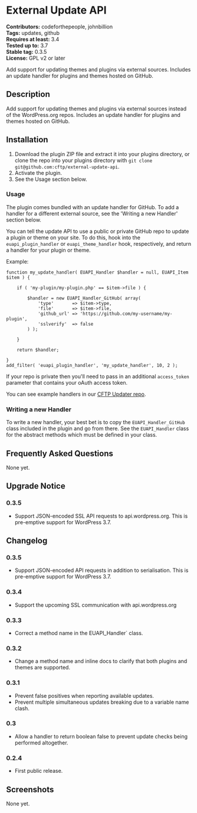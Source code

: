 # External Update API #

**Contributors:** codeforthepeople, johnbillion  
**Tags:** updates, github  
**Requires at least:** 3.4  
**Tested up to:** 3.7  
**Stable tag:** 0.3.5  
**License:** GPL v2 or later  

Add support for updating themes and plugins via external sources. Includes an update handler for plugins and themes hosted on GitHub.

## Description ##

Add support for updating themes and plugins via external sources instead of the WordPress.org repos. Includes an update handler for plugins and themes hosted on GitHub.

## Installation ##

1. Download the plugin ZIP file and extract it into your plugins directory, or clone the repo into your plugins directory with `git clone git@github.com:cftp/external-update-api`.
2. Activate the plugin.
3. See the Usage section below.

### Usage ###

The plugin comes bundled with an update handler for GitHub. To add a handler for a different external source, see the 'Writing a new Handler' section below.

You can tell the update API to use a public or private GitHub repo to update a plugin or theme on your site. To do this, hook into the `euapi_plugin_handler` or `euapi_theme_handler` hook, respectively, and return a handler for your plugin or theme.

Example:

```
function my_update_handler( EUAPI_Handler $handler = null, EUAPI_Item $item ) {

	if ( 'my-plugin/my-plugin.php' == $item->file ) {

		$handler = new EUAPI_Handler_GitHub( array(
			'type'       => $item->type,
			'file'       => $item->file,
			'github_url' => 'https://github.com/my-username/my-plugin',
			'sslverify'  => false
		) );

	}

	return $handler;

}
add_filter( 'euapi_plugin_handler', 'my_update_handler', 10, 2 );
```

If your repo is private then you'll need to pass in an additional `access_token` parameter that contains your oAuth access token.

You can see example handlers in our [CFTP Updater repo](https://github.com/cftp/cftp-updater).

### Writing a new Handler ###

To write a new handler, your best bet is to copy the `EUAPI_Handler_GitHub` class included in the plugin and go from there. See the `EUAPI_Handler` class for the abstract methods which must be defined in your class.

## Frequently Asked Questions ##

None yet.

## Upgrade Notice ##

### 0.3.5 ###

* Support JSON-encoded SSL API requests to api.wordpress.org. This is pre-emptive support for WordPress 3.7.

## Changelog ##

### 0.3.5 ###

* Support JSON-encoded API requests in addition to serialisation. This is pre-emptive support for WordPress 3.7.

### 0.3.4 ###

* Support the upcoming SSL communication with api.wordpress.org

### 0.3.3 ###

* Correct a method name in the EUAPI_Handler` class.

### 0.3.2 ###

* Change a method name and inline docs to clarify that both plugins and themes are supported.

### 0.3.1 ###

* Prevent false positives when reporting available updates.
* Prevent multiple simultaneous updates breaking due to a variable name clash.

### 0.3 ###

* Allow a handler to return boolean false to prevent update checks being performed altogether.

### 0.2.4 ###
* First public release.

## Screenshots ##

None yet.
